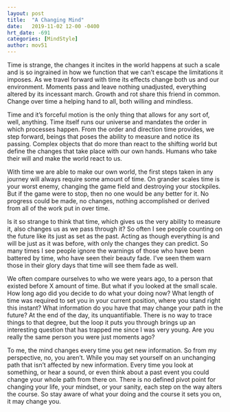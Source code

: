 ```yaml
---
layout: post
title:  "A Changing Mind"
date:   2019-11-02 12-00 -0400
hrt_date: -691
categories: [MindStyle]
author: mov51
---
```

Time is strange, the changes it incites in the world happens at such a scale and is so ingrained in how we function that we can’t escape the limitations it imposes. As we travel forward with time its effects change both us and our environment. Moments pass and leave nothing unadjusted, everything altered by its incessant march. Growth and rot share this friend in common. Change over time a helping hand to all, both willing and mindless.

Time and it’s forceful motion is the only thing that allows for any sort of, well, anything. Time itself runs our universe and mandates the order in which processes happen. From the order and direction time provides, we step forward, beings that poses the ability to measure and notice its passing. Complex objects that do more than react to the shifting world but define the changes that take place with our own hands. Humans who take their will and make the world react to us.

With time we are able to make our own world, the first steps taken in any journey will always require some amount of time. On grander scales time is your worst enemy, changing the game field and destroying your stockpiles. But if the game were to stop, then no one would be any better for it. No progress could be made, no changes, nothing accomplished or derived from all of the work put in over time.

Is it so strange to think that time, which gives us the very ability to measure it, also changes us as we pass through it? So often I see people counting on the future like its just as set as the past. Acting as though everything is and will be just as it was before, with only the changes they can predict. So many times I see people ignore the warnings of those who have been battered by time, who have seen their beauty fade. I’ve seen them warn those in their glory days that time will see them fade as well.

We often compare ourselves to who we were years ago, to a person that existed before X amount of time. But what if you looked at the small scale. How long ago did you decide to do what your doing now? What length of time was required to set you in your current position, where you stand right this instant? What information do you have that may change your path in the future? At the end of the day, its unquantifiable. There is no way to trace things to that degree, but the loop it puts you through brings up an interesting question that has trapped me since I was very young. Are you really the same person you were just moments ago?

To me, the mind changes every time you get new information. So from my perspective, no, you aren’t. While you may set yourself on an unchanging path that isn’t affected by new information. Every time you look at something, or hear a sound, or even think about a past event you could change your whole path from there on. There is no defined pivot point for changing your life, your mindset, or your sanity, each step on the way alters the course. So stay aware of what your doing and the course it sets you on, it may change you.
